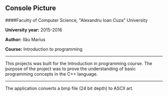 Console Picture
---

####Faculty of Computer Science, "Alexandru Ioan Cuza" University

**University year:** 2015-2016

**Author:** Ilău Marius

**Course:** Introduction to programming

---

This projects was built for the Introduction in programming course. The purpose of the project was to prove the understanding of basic programming concepts in the C++ language.

---

The application converts a bmp file (24 bit depth) to ASCII art.
